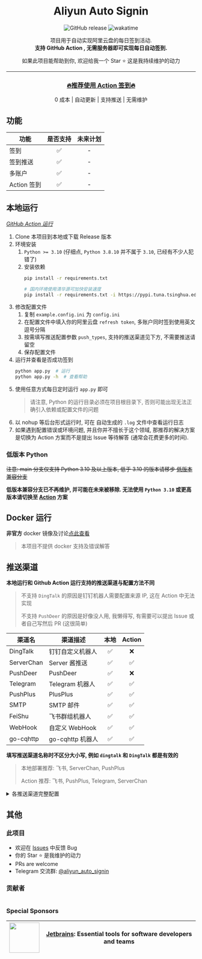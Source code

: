 <div align=center>

# Aliyun Auto Signin

![GitHub release](https://img.shields.io/github/v/release/ImYrS/aliyun-auto-signin)
![wakatime](https://wakatime.com/badge/user/92b8bbab-18e1-4e0c-af6d-082cc16c9d8a/project/0547bf5c-f66c-4798-ab89-96ddb017fef7.svg)

项目用于自动实现阿里云盘的每日签到活动.  
**支持 GitHub Action , 无需服务器即可实现每日自动签到.**

如果此项目能帮助到你, 欢迎给我一个 Star :star: 这是我持续维护的动力

----

### [🔥推荐使用 Action 签到🔥](https://github.com/ImYrS/aliyun-auto-signin/blob/main/How-To-Use-Action.md)

0 成本 | 自动更新 | 支持推送 | 无需维护
</div>

## 功能

| 功能        | 是否支持 | 未来计划 |
|-----------|:----:|:----:|
| 签到        |  ✅   |  -   |
| 签到推送      |  ✅   |  -   |
| 多账户       |  ✅   |  -   |
| Action 签到 |  ✅   |  -   |

## 本地运行

*[GitHub Action 运行](https://github.com/hrxz/aliyun-signin-action/blob/main/How-To-Use-Action.md)*

1. Clone 本项目到本地或下载 Release 版本
2. 环境安装
    1. `Python >= 3.10` (仔细点, `Python 3.8.10` 并不属于 `3.10`, 已经有不少人犯错了)
    2. 安装依赖
        ```bash
        pip install -r requirements.txt

        # 国内环境使用清华源可加快安装速度
        pip install -r requirements.txt -i https://pypi.tuna.tsinghua.edu.cn/simple
        ```
3. 修改配置文件
    1. 复制 `example.config.ini` 为 `config.ini`
    2. 在配置文件中填入你的阿里云盘 `refresh token`, 多账户同时签到使用英文逗号分隔
    3. 按需填写推送配置参数 `push_types`, 支持的推送渠道见下方, 不需要推送请留空
    4. 保存配置文件
4. 运行并查看是否成功签到
    ```bash
    python app.py  # 运行
    python app.py -h  # 查看帮助
    ```
5. 使用任意方式每日定时运行 `app.py` 即可
   > 请注意, Python 的运行目录必须在项目根目录下, 否则可能出现无法正确引入依赖或配置文件的问题
6. 以 nohup 等后台形式运行时, 可在 自动生成的 `.log` 文件中查看运行日志
7. 如果遇到配置错误或环境问题, 并且你并不擅长于这个领域, 那推荐的解决方案是切换为 Action 方案而不是提出 Issue 等待解答
   (通常会花费更多的时间).

### 低版本 Python

~~注意: main 分支仅支持 Python 3.10 及以上版本, 低于 3.10 的版本请移步
[低版本兼容分支](https://github.com/ImYrS/aliyun-auto-signin/tree/older-python-version)~~

**低版本兼容分支已不再维护, 并可能在未来被移除.
无法使用 `Python 3.10`
或更高版本请切换至 [Action](https://github.com/ImYrS/aliyun-auto-signin/blob/main/How-To-Use-Action.md) 方案**

## Docker 运行

**非官方** docker 镜像及讨论[点此查看](https://github.com/ImYrS/aliyun-auto-signin/issues/21)

> 本项目不提供 docker 支持及错误解答

## 推送渠道

**本地运行和 Github Action 运行支持的推送渠道与配置方法不同**

> 不支持 `DingTalk` 的原因是钉钉机器人需要配置来源 IP, 这在 Action 中无法实现
>
> 不支持 `PushDeer` 的原因是好像没人用, 我懒得写, 有需要可以提出 Issue 或者自己写然后 PR (这很简单)

| 渠道名        | 渠道描述          | 本地  | Action |
|------------|---------------|:---:|:------:|
| DingTalk   | 钉钉自定义机器人      |  ✅  |   ❌    |
| ServerChan | Server 酱推送    |  ✅  |   ✅    |
| PushDeer   | PushDeer      |  ✅  |   ❌    |
| Telegram   | Telegram 机器人  |  ✅  |   ✅    |
| PushPlus   | PlusPlus      |  ✅  |   ✅    |
| SMTP       | SMTP 邮件       |  ✅  |   ✅    |
| FeiShu     | 飞书群组机器人       |  ✅  |   ✅    |
| WebHook    | 自定义 WebHook   |  ✅  |   ✅    |
| go-cqhttp  | go-cqhttp 机器人 |  ✅  |   ✅    |

**填写推送渠道名称时不区分大小写, 例如 `dingtalk` 和 `DingTalk` 都是有效的**

> 本地部署推荐: 飞书, ServerChan, PushPlus
>
> Action 推荐: 飞书, PushPlus, Telegram, ServerChan

<details>
<summary>各推送渠道完整配置</summary>

- 钉钉机器人
    - `app_key`: 机器人的 `appKey`
    - `app_secret`: 机器人的 `appSecret`
    - `user_id`: 接收消息的用户 `id`, 必须是钉钉 `userid`
    - 获取 `userid` 可参考 [搜索用户userId](https://open.dingtalk.com/document/isvapp/address-book-search-user-id)
    - [钉钉机器人开发文档](https://open.dingtalk.com/document/isvapp/send-messages-based-on-enterprise-robot-callback)

- ServerChan
    - `send_key`: ServerChan 发送消息的鉴权 `key`
    - [server 酱官方文档](https://sct.ftqq.com)

- PushDeer (未测试)
    - `endpoint`: 默认为 `https://api2.pushdeer.com`, 自建 PushDeer Server 时才需要更改
    - `send_key`: PushDeer 发送消息的鉴权 `key`
    - [PushDeer on GitHub](https://github.com/easychen/pushdeer)

- Telegram Bot
    - `endpoint`: 默认为 `https://api.telegram.org/bot`, 自建 Bot Server 时才需要更改
    - `bot_token`: 机器人的 `token`, 从 Bot Father 处获取
    - `chat_id`: 发送签到消息的用户 `id`, 或 Channel 的 `@username`
    - `proxy`: 代理地址, 例如 `http://127.0.0.1:1080`, 支持 `HTTP` 和 `SOCKS5` 代理, 不使用代理请留空
    - [Telegram Bot API](https://core.telegram.org/bots/api)

- PushPlus
    - `token`: PushPlus 发送消息的用户令牌 `token`
    - `topic`: PushPlus 群组编码，不填仅发送给自己 `topic`
    - [PushPlus 官方文档](https://www.pushplus.plus)

- SMTP
    - `smtp_host`: SMTP 服务器地址
    - `smtp_port`: SMTP 服务器端口
    - `smtp_tls`: 是否使用 TLS 加密
    - `smtp_user`: SMTP 用户名
    - `smtp_pass`: SMTP 密码
    - `smtp_sender`: 发件人地址, 一般与用户名相同
    - `smtp_receiver`: 收件人地址, 仅支持单个收件人
    - 推荐使用 Microsoft Outlook 作为 SMTP 服务器

- FeiShu
    - `webhook`: 飞书群组机器人的 `webhook` 地址
    - [飞书自定义机器人指南](https://open.feishu.cn/document/ukTMukTMukTM/ucTM5YjL3ETO24yNxkjN)

- WebHook (未测试)
    - `webhook_url`: 自定义 WebHook 地址
    - 请求格式
    ```
    {
        "title": "阿里云盘签到",
        "text": "[110***1130] 签到成功, 本月累计签到 30 天.\n本次签到获得 容量延期 1天容量延期卡",
        "html": "<code>110***1130</code> 签到成功, 本月累计签到 30 天.\n本次签到获得 容量延期 1天容量延期卡"
    }
    ```

- go-cqhttp
    - `endpoint`: 服务器地址
    - `user_id`: 一般为 QQ 号
    - `access_token`: 访问令牌
    - [go-cqhttp 文档](https://docs.go-cqhttp.org/api/)

- 欢迎 PR 更多推送渠道

</details>

## 其他

### 此项目

- 欢迎在 [Issues](https://github.com/ImYrS/aliyun-auto-signin/issues) 中反馈 Bug
- 你的 Star :star: 是我维护的动力
- PRs are welcome
- Telegram 交流群: [@aliyun_auto_signin](https://t.me/aliyun_auto_signin)

### 贡献者

<a href="https://github.com/ImYrS/aliyun-auto-signin/graphs/contributors">
  <img src="https://contrib.rocks/image?repo=ImYrS/aliyun-auto-signin"  alt=""/>
</a>

### Special Sponsors

| <img src="https://resources.jetbrains.com/storage/products/company/brand/logos/jb_beam.svg" width="80" height="80" alt=""/> | [Jetbrains](https://www.jetbrains.com/): Essential tools for software developers and teams |
|:---------------------------------------------------------------------------------------------------------------------------:|:------------------------------------------------------------------------------------------:|

